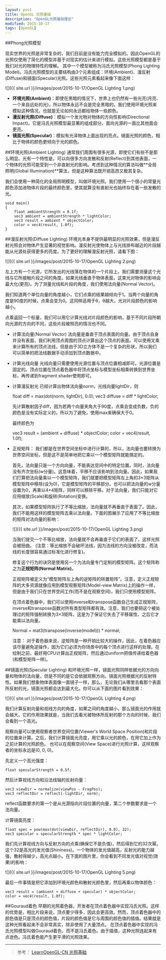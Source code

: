 ```yaml
---
layout: post
title: OpenGL 光照基础
description: "OpenGL光照基础理论"
modified: 2015-10-17
tags: [OpenGL]
---
```


##Phong光照模型

现实世界的光照是非常复杂的，我们目前是没有能力完全模拟的。因此OpenGL的光照仅使用了简化的模型并基于对现实的估计来进行模拟。这些光照模型都是基于我们对光的物理特性的理解。
其中一个模型被称为冯氏光照模型(Phong Lighting Model)。冯氏光照模型的主要结构由3个元素组成：环境(Ambient)、漫反射(Diffuse)和镜面(Specular)光照。这些光照元素看起来像下面这样：

![]({{ site.url }}/images/post/2015-10-17/OpenGL Lighting 1.png)

- **环境光照(Ambient)**：即使在黑暗的情况下，世界上也仍然有一些光亮(月亮、一个来自远处的光)，所以物体永远不会是完全黑暗的。我们使用环境光照来模拟这种情况，也就是无论如何永远都给物体一些颜色。
- **漫反射光照(Diffuse)**：模拟一个发光物对物体的方向性影响(Directional Impact)。它是冯氏光照模型最显著的组成部分。面向光源的一面比其他面会更亮。
- **镜面光照(Specular)**：模拟有光泽物体上面出现的亮点。镜面光照的颜色，相比于物体的颜色更倾向于光的颜色。

##环境光照(Ambient Lighting)
通常我们周围有很多光源，即使它们有些不是那么明显。光有一个特性是，可以向很多方向发散和反射(Reflect)到其他表面，一个物体的光照可能受到一个非直射光的影响。考虑到这种情况的算法叫做**全局照明(Global Illumination)**算法，但是这种算法既开销高昂又极其复杂。

我们会使用一种简化的全局照明模型，叫做环境光照。我们使用一个很小的常量光颜色添加进物体片段的最终颜色里，使其就算没有直射光也始终存在着一些发散的光。

    void main()
    {
        float ambientStrength = 0.1f;
        vec3 ambient = ambientStrength * lightColor;
        vec3 result = ambient * objectColor;
        color = vec4(result, 1.0f);
    }


##漫反射光照(Diffuse Lighting)
环境光本身不提供最明显的光照效果，但是漫反射光照会对物体产生显著的视觉影响。漫反射光使物体上与光线排布越近的片段越能从光源处获得更多的亮度。为了更好的理解漫反射光照，请看下图：

![]({{ site.url }}/images/post/2015-10-17/OpenGL Lighting 2.png)

左上方有一个光源，它所发出的光线落在物体的一个片段上。我们需要测量这个光线与它所接触片段之间的角度。如果光线垂直于物体表面，这束光对物体的影响会最大化(更亮)。为了测量光线和片段的角度，我们使用法向量(Normal Vector)。

我们知道两个单位向量的角度越小，它们点乘的结果越倾向于1。当两个向量的角度是90度的时候，点乘会变为0。这同样适用于θ，θ越大，光对片段颜色的影响越小。

点乘返回一个标量，我们可以用它计算光线对片段颜色的影响，基于不同片段所朝向光源的方向的不同，这些片段被照亮的情况也不同。

- 计算法向量(Normal Vector)
  法向量是垂直于顶点表面的向量。由于顶点自身并没有表面，我们利用顶点周围的顶点计算出这个顶点的表面。可以使用叉乘来计算所有的顶点法线，但是由于3D立方体不是一个复杂的形状，所以我们可以简单的把法线数据手动添加到顶点数据中。
	
- 计算光线向量
  光线向量只需要使用光源位置与顶点位置相减即可。光源位置是固定的。顶点位置在顶点着色器中将顶点坐标与模型坐标相乘转换到世界坐标，再传递到fragment shader使用即可。
	
- 计算漫反射光
  已经计算出物体法向量norm，光线向量lightDir，则

    float diff = max(dot(norm, lightDir), 0.0);
    vec3 diffuse = diff * lightColor;

  先计算散射因子diff，因为若两个向量夹角大于90度，点乘会变成负数，负的颜色是没有实际定义的，所以为了避免，使用max来确保大于0。
	
  最终颜色为

    vec3 result = (ambient + diffuse) * objectColor;
    color = vec4(result, 1.0f);

	
- 正规矩阵：
  我们都是在世界空间坐标中进行计算的，所以，法向量也要转换为世界空间坐标，但是这不是简单地把它乘以一个模型矩阵就能搞定的。
	
  首先，法向量只是一个方向向量，不能表达空间中的特定位置。同时，法向量没有齐次坐标(w分量)。这意味着，平移不应该影响到法向量。因此，如果我们打算把法向量乘以一个模型矩阵，我们就要把模型矩阵左上角的3×3矩阵从模型矩阵中移除(设为0)，它是模型矩阵的平移部分。也可以把法向量的w分量设置为0，再乘以4×4矩阵，同样可以移除平移。对于法向量，我们只能对它应用缩放(Scale)和旋转(Rotation)变换。
	
  其次，如果模型矩阵执行了不等比缩放，法向量就不再垂直于表面了。因此，我们不能用这样的模型矩阵去乘以法向量。下面的图展示了应用了不等比缩放的矩阵对法向量的影响：	
  
  ![]({{ site.url }}/images/post/2015-10-17/OpenGL Lighting 3.png)
	
  当我们提交一个不等比缩放，法向量就不会再垂直于它们的表面了，这样光照会被扭曲。
  (注意：等比缩放不会破坏法线，因为法线的方向没被改变，而法线的长度很容易通过标准化进行修复)。
	
  修复这个行为的诀窍是使用另一个为法向量专门定制的模型矩阵。这个矩阵称之为**正规矩阵(Normal Matrix)**。
	
  正规矩阵被定义为“模型矩阵左上角的逆矩阵的转置矩阵”。注意，定义正规矩阵的大多资源就像应用到模型观察矩阵(Model-view Matrix)上的操作一样，但是由于我们只在世界空间工作(而不是在观察空间)，我们只使用模型矩阵。
	
  在顶点着色器中，我们可以使用inverse和transpose函数自己生成正规矩阵，inverse和transpose函数对所有类型矩阵都有效。注意，我们也要把这个被处理过的矩阵强制转换为3×3矩阵，这是为了保证它失去了平移属性，之后它才能乘以法向量。

    Normal = mat3(transpose(inverse(model))) * normal;


  注意：
  对于着色器来说，逆矩阵是一种开销比较大的操作，因此，在着色器应该尽量避免逆操作，因为它们必须为你场景中的每个顶点进行这样的处理。在绘制之前，最好用CPU计算出正规矩阵，然后通过uniform把值传递给着色器(和模型矩阵一样)。
	
##镜面光照(Specular Lighting)
和环境光照一样，镜面光照同样依据光的方向向量和物体的法向量，但是不同的是它会依据观察方向。镜面光照根据光的反射特性。如果我们想象物体表面像一面镜子一样，那么，无论我们从哪里去看那个表面所反射的光，镜面光照都会达到最大化。你可以从下面的图片看到效果：

![]({{ site.url }}/images/post/2015-10-17/OpenGL Lighting 4.png)

我们计算反射向量和视线方向的角度，如果之间的角度越小，那么镜面光的作用就会越大。它的作用效果就是，当我们去看光被物体所反射的那个方向的时候，我们会看到一个高光。

观察向量可以使用观察者世界空间位置(Viewer's World Space Position)和片段的位置来计算。之后，我们计算镜面光亮度，用它乘以光的颜色，在用它加上作为之前计算的光照颜色。
也可以在观察空间(View Space)进行光照计算，这样观察者的坐标永远是(0, 0, 0)。

先定义一个高光强度：

    float specularStrength = 0.5f;

然后计算视线方向和沿法线轴的反射向量：

    vec3 viewDir = normalize(viewPos - FragPos);
    vec3 reflectDir = reflect(-lightDir, norm);

reflect函数要求的第一个是从光源指向片段位置的向量，第二个参数要求是一个法向量。

计算镜面亮度：

    float spec = pow(max(dot(viewDir, reflectDir), 0.0), 32);
    vec3 specular = specularStrength * spec * lightColor;

我们先计算视线方向与反射方向的点乘(确保它不是负值)，然后得到它的32次幂。这个32是高光的发光值(Shininess)。一个物体的发光值越高，反射光的能力越强，散射得越少，高光点越小。在下面的图片里，你会看到不同发光值对视觉(效果)的影响：

![]({{ site.url }}/images/post/2015-10-17/OpenGL Lighting 5.png)

最后一件事情是把它添加到环境光颜色和散射光颜色里，然后再乘以物体颜色：

    vec3 result = (ambient + diffuse + specular) * objectColor;
    color = vec4(result, 1.0f);
    

##Gouraud着色
早期的光照着色器，开发者在顶点着色器中实现冯氏光照。这样的优势是，相比片段来说，顶点要少得多，因此会更高效。然而，顶点着色器中的颜色值是只是顶点的颜色值，片段的颜色值是它与周围的颜色值的插值。结果就是这种光照看起来不会非常真实，除非使用了大量顶点。
在顶点着色器中实现的冯氏光照模型叫做Gouraud着色，而不是冯氏着色。由于插值，这种光照连起来有点逊色。冯氏着色能产生更平滑的光照效果。


---
> 参考：
[LearnOpenGL-CN 光照基础](http://learnopengl-cn.readthedocs.org/zh/latest/02%20Lighting/02%20Basic%20Lighting/)